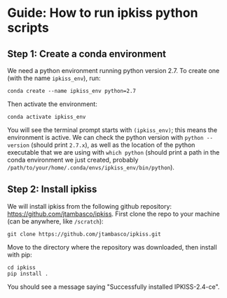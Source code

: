 # Guide: How to run ipkiss python scripts
## Step 1: Create a conda environment
We need a python environment running python version 2.7. To create one (with the name ```ipkiss_env```), run:
```
conda create --name ipkiss_env python=2.7
```

Then activate the environment:
```
conda activate ipkiss_env
```
You will see the terminal prompt starts with ```(ipkiss_env)```; this means the environment is active. We can check the python version with ```python --version``` (should print ```2.7.x```), as well as the location of the python executable that we are using with ```which python``` (should print a path in the conda environment we just created, probably ```/path/to/your/home/.conda/envs/ipkiss_env/bin/python```).

## Step 2: Install ipkiss
We will install ipkiss from the following github repository: https://github.com/jtambasco/ipkiss.
First clone the repo to your machine (can be anywhere, like ```/scratch```):
```
git clone https://github.com/jtambasco/ipkiss.git
```
Move to the directory where the repository was downloaded, then install with pip:
```
cd ipkiss
pip install .
```
You should see a message saying "Successfully installed IPKISS-2.4-ce".
